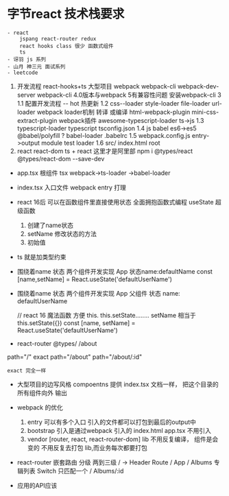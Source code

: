 # 字节react 技术栈要求
    - react
        jspang react-router redux
        react hooks class 很少 函数式组件
        ts
    - 讶羽 js 系列
    - 山月 神三元 面试系列
    - leetcode

1. 开发流程 react-hooks+ts 大型项目 webpack
    webpack-cli webpack-dev-server
    webpack-cli 4.0版本与webpack 5有兼容性问题
    安装webpack-cli 3
        1.1 配置开发流程
            -- hot 热更新
        1.2 css--loader style-loader file-loader url-loader
            webpack loader机制 转译 或编译
            html-webpack-plugin
            mini-css-extract-plugin webpack插件
            awesome-typescript-loader ts->js
        1.3 typescript-loader typescript
            tsconfig.json
        1.4 js babel es6->es5
            @babel/polyfill ?
            babel-loader
            .babelrc
        1.5 webpack.config.js
            entry->output
            module test loader
        1.6 src/ index.html root
2. react react-dom
    ts + react 这里才是阿里部
    npm i @types/react @types/react-dom --save-dev


- app.tsx 
    根组件 tsx webpack->ts-loader ->babel-loader
- index.tsx
    入口文件 webpack entry 打理
- react 16后 可以在函数组件里直接使用状态
    全面拥抱函数式编程
    useState 超级函数
    1. 创建了name状态
    2. setName 修改状态的方法
    3. 初始值
- ts 就是加类型约束
- 围绕着name 状态 两个组件开发实现
    App 状态name:defaultName
    const [name,setName] = React.useState('defaultUserName')



- 围绕着name 状态 两个组件开发实现 
    App 父组件   状态 name: defaultUserName
    <!-- this.state = { // Component 
        name: 'defaultUserName'
    } -->
    // react 16 魔法函数 方便   this.  this.setState........
    setName 相当于this.setState({})
    const [name, setName] = React.useState('defaultUserName') 

- react-router  @types/
/about
<Switch>
    path="/" exact
    path="/about"
    path="/about/:id"

    exact 完全一样

- 大型项目的边写风格
    compoentns 提供  index.tsx
    文档一样， 把这个目录的所有组件向外
    输出

- webpack 的优化
    1. entry 可以有多个入口
        引入的文件都可以打包到最后的output中
    2. bootstrap 引入是通过webpack 引入的 
        index.html app.tsx 不用引入
    3. vendor [router, react, react-router-dom]
        lib 不用反复编译， 
        组件是会变的
        不用反复去打包 lib,而业务每次都要打包
    
- react-router 嵌套路由
    分级 两到三级
    / -> Header Route / App
        / Albums 专辑列表 Switch 只匹配一个
        / Albums/:id 
- 应用的API应该
